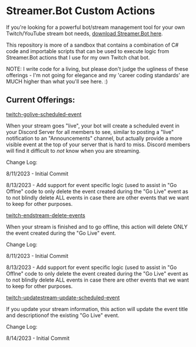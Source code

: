 # Streamer.Bot Custom Actions

If you're looking for a powerful bot/stream management tool for your own Twitch/YouTube stream bot needs, [download Streamer.Bot here](https://streamer.bot/).

This repository is more of a sandbox that contains a combination of C# code and importable scripts that can be used to execute logic from Streamer.Bot actions that I use for my own Twitch chat bot.

NOTE: I write code for a living, but please don't judge the ugliness of these offerings - I'm not going for elegance and my 'career coding standards' are MUCH higher than what you'll see here. :)

## Current Offerings:

[twitch-golive-scheduled-event](https://github.com/ChillQuests/Streamer.bot/tree/main/src/twitch-golive-scheduled-event)

When your stream goes "live", your bot will create a scheduled event in your Discord Server for all members to see, similar to posting a "live" notification to an "Announcements" channel, but actually provide a more visible event at the top of your server that is hard to miss.  Discord members will find it difficult to _not_ know when you are streaming.

Change Log:

8/11/2023 - Initial Commit

8/13/2023 - Add support for event specific logic (used to assist in "Go Offlne" code to only delete the event created during the "Go Live" event as to not blindly delete ALL events in case there are other events that we want to keep for other purposes.

[twitch-endstream-delete-events](https://github.com/ChillQuests/Streamer.bot/tree/main/src/twitch-endstream-delete-events)

When your stream is finished and to go offline, this action will delete ONLY the event created during the "Go Live" event.

Change Log:

8/11/2023 - Initial Commit

8/13/2023 - Add support for event specific logic (used to assist in "Go Offlne" code to only delete the event created during the "Go Live" event as to not blindly delete ALL events in case there are other events that we want to keep for other purposes.

[twitch-updatestream-update-scheduled-event](https://github.com/ChillQuests/Streamer.bot/tree/main/src/twitch-updatestream-update-scheduled-event)

If you update your stream information, this action will update the event title and descriptionof the existing "Go Live" event.

Change Log:

8/14/2023 - Initial Commit